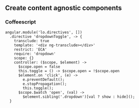 ##  Create content agnostic components

### Coffeescript

    angular.module('lo.directives', [])
      .directive 'dropdownToggle', -> {
        transclude: true
        template: '<div ng-transclude></div>'
        restrict: 'ECA'
        require: 'dropdown'
        scope: {}
        controller: ($scope, $element) ->
          $scope.open = false
          this.toggle = () -> $scope.open = !$scope.open
          $element.on 'click', (e) ->
            e.preventDefault();
            e.stopPropagation();
            this.toggle();
          $scope.$watch 'open', (val) ->
            $element.sibling('.dropdown')[val ? show : hide]();
      }

